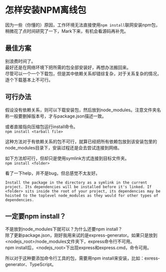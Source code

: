 怎样安装NPM离线包
======
因为一些（你懂的）原因，工作环境无法直接使用`npm install`联网安装npm包，稍微花了点时间研究了一下，Mark下来，有机会看源码再补充。

## 最佳方案
别浪费时间了。   
最好还是在网络环境下把所需的包全部安装好，再想办法搬回来。   
尽管可以一个一个下载包，但是其中依赖关系却错综复杂，对于关系复杂的情况，逐个下载基本上不可行。

## 可行办法
假设没有依赖关系，则可以下载安装包，然后放到node_modules。注意文件夹名称一般要删掉版本号，才与package.json描述一致。

或者直接指向压缩包运行install命令。   
`npm install <tarball file>`

这种方法对于有依赖关系的包不可行，就算已经把所有依赖包放到该安装包里的node_modules目录下，安装过程还是会去尝试连接到网络。

如下方法却可行，但却只是使用symlink方式连接到目标文件夹。   
`npm install <folder>`

看了一下help，并不是bug，但总感觉不太友好。
```
Install the package in the directory as a symlink in the current project. Its dependencies will be installed before it's linked. If <folder> sits inside the root of your project, its dependencies may be hoisted to the toplevel node_modules as they would for other types of dependencies.
```

## 一定要npm install？
不是放到node_modules下就可以？为什么还要npm install？   
除了更新package.json，刚好我用来试的是express-generator。如果只是放到<nodejs_root>/node_modules文件夹下，express命令行不可用。   
npm install后，<nodejs_root>下出现express和express.cmd，命令可用。  

所以对于这种要添加命令行工具的包，需要用npm install来安装，比如：exress-generator、TypeScript。

